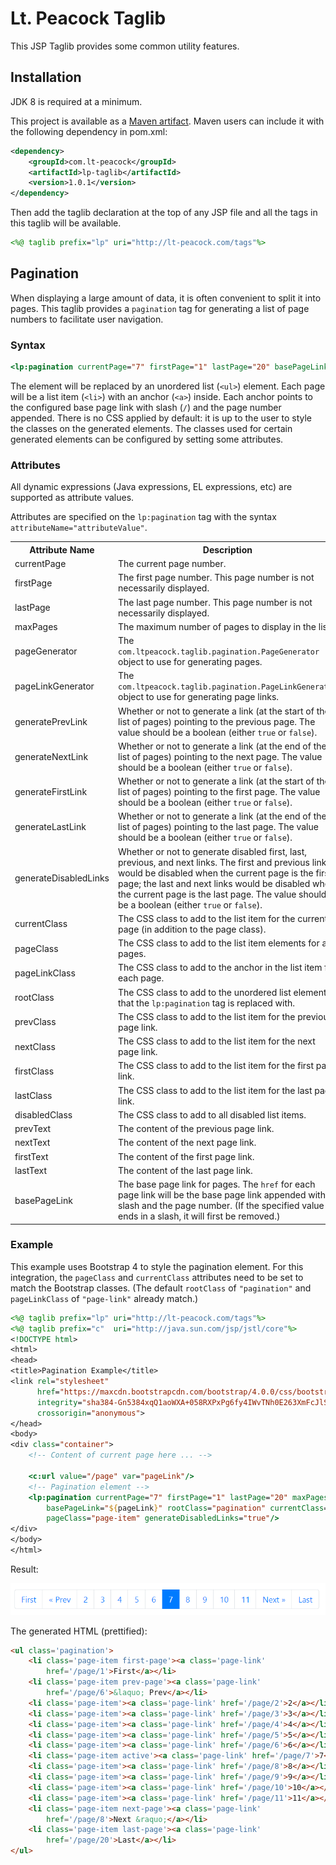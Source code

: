 # Lt. Peacock Taglib
This JSP Taglib provides some common utility features.

## Installation
JDK 8 is required at a minimum.

This project is available as a [Maven artifact](https://search.maven.org/artifact/com.lt-peacock/lp-taglib). Maven users can include it with the following dependency in pom.xml:

```xml
<dependency>
    <groupId>com.lt-peacock</groupId>
    <artifactId>lp-taglib</artifactId>
    <version>1.0.1</version>
</dependency>
```

Then add the taglib declaration at the top of any JSP file and all the tags in this taglib will be available.

```jsp
<%@ taglib prefix="lp" uri="http://lt-peacock.com/tags"%>
```
## Pagination
When displaying a large amount of data, it is often convenient to split it into pages. This taglib provides a `pagination` tag for generating a list of page numbers to facilitate user navigation.

### Syntax

```jsp
<lp:pagination currentPage="7" firstPage="1" lastPage="20" basePageLink="/page"/>
```

The element will be replaced by an unordered list (`<ul>`) element. Each page will be a list item (`<li>`) with an anchor (`<a>`) inside. Each anchor points to the configured base page link with slash (`/`) and the page number appended. There is no CSS applied by default: it is up to the user to style the classes on the generated elements. The classes used for certain generated elements can be configured by setting some attributes.

### Attributes
All dynamic expressions (Java expressions, EL expressions, etc) are supported as attribute values.

Attributes are specified on the `lp:pagination` tag with the syntax `attributeName="attributeValue"`.

<table>
	<tr>
		<th>Attribute Name</th>
		<th>Description</th>
		<th>Default Value</th>
	</tr>
	<tr>
		<td>currentPage</td>
		<td>The current page number.</td>
		<td>None; this attribute is required.</td>
	</tr>
	<tr>
		<td>firstPage</td>
		<td>The first page number. This page number is not necessarily displayed.</td>
		<td><code>1</code></td>
	</tr>
	<tr>
		<td>lastPage</td>
		<td>The last page number. This page number is not necessarily displayed.</td>
		<td>None; this attribute is required.</td>
	</tr>
	<tr>
		<td>maxPages</td>
		<td>The maximum number of pages to display in the list.</td>
		<td><code>10</code></td>
	</tr>
	<tr>
		<td>pageGenerator</td>
		<td>The <code>com.ltpeacock.taglib.pagination.PageGenerator</code> object to use for generating pages.</td>
		<td><code>com.ltpeacock.taglib.pagination.DefaultPageGenerator</code></td>
	</tr>
	<tr>
		<td>pageLinkGenerator</td>
		<td>The <code>com.ltpeacock.taglib.pagination.PageLinkGenerator</code> object to use for generating page links.</td>
		<td><code>com.ltpeacock.taglib.pagination.DefaultPageLinkGenerator</code></td>
	</tr>
	<tr>
		<td>generatePrevLink</td>
		<td>Whether or not to generate a link (at the start of the list of pages) pointing to the previous page. The value should be a boolean (either <code>true</code> or <code>false</code>).</td>
		<td><code>true</code></td>
	</tr>
	<tr>
		<td>generateNextLink</td>
		<td>Whether or not to generate a link (at the end of the list of pages) pointing to the next page. The value should be a boolean (either <code>true</code> or <code>false</code>).</td>
		<td><code>true</code></td>
	</tr>
	<tr>
		<td>generateFirstLink</td>
		<td>Whether or not to generate a link (at the start of the list of pages) pointing to the first page. The value should be a boolean (either <code>true</code> or <code>false</code>).</td>
		<td><code>true</code></td>
	</tr>
	<tr>
		<td>generateLastLink</td>
		<td>Whether or not to generate a link (at the end of the list of pages) pointing to the last page. The value should be a boolean (either <code>true</code> or <code>false</code>).</td>
		<td><code>true</code></td>
	</tr>
	<tr>
		<td>generateDisabledLinks</td>
		<td>Whether or not to generate disabled first, last, previous, and next links. The first and previous links would be disabled when the current page is the first page; the last and next links would be disabled when the current page is the last page. The value should be a boolean (either <code>true</code> or <code>false</code>).</td>
		<td><code>false</code></td>
	</tr>
	<tr>
		<td>currentClass</td>
		<td>The CSS class to add to the list item for the current page (in addition to the page class).</td>
		<td><code>"current"</code></td>
	</tr>
	<tr>
		<td>pageClass</td>
		<td>The CSS class to add to the list item elements for all pages.</td>
		<td><code>"page"</code></td>
	</tr>
	<tr>
		<td>pageLinkClass</td>
		<td>The CSS class to add to the anchor in the list item for each page.</td>
		<td><code>"page-link"</code></td>
	</tr>
	<tr>
		<td>rootClass</td>
		<td>The CSS class to add to the unordered list element that the <code>lp:pagination</code> tag is replaced with.</td>
		<td><code>"pagination"</code></td>
	</tr>
	<tr>
		<td>prevClass</td>
		<td>The CSS class to add to the list item for the previous page link.</td>
		<td><code>"prev-page"</code></td>
	</tr>
	<tr>
		<td>nextClass</td>
		<td>The CSS class to add to the list item for the next page link.</td>
		<td><code>"next-page"</code></td>
	</tr>
	<tr>
		<td>firstClass</td>
		<td>The CSS class to add to the list item for the first page link.</td>
		<td><code>"first-page"</code></td>
	</tr>
	<tr>
		<td>lastClass</td>
		<td>The CSS class to add to the list item for the last page link.</td>
		<td><code>"last-page"</code></td>
	</tr>
	<tr>
		<td>disabledClass</td>
		<td>The CSS class to add to all disabled list items.</td>
		<td><code>"disabled"</code></td>
	</tr>
	<tr>
		<td>prevText</td>
		<td>The content of the previous page link.</td>
		<td><code>"&laquo; Prev"</code></td>
	</tr>
	<tr>
		<td>nextText</td>
		<td>The content of the next page link.</td>
		<td><code>"Next &raquo;"</code></td>
	</tr>
	<tr>
		<td>firstText</td>
		<td>The content of the first page link.</td>
		<td><code>"First"</code></td>
	</tr>
	<tr>
		<td>lastText</td>
		<td>The content of the last page link.</td>
		<td><code>"Last"</code></td>
	</tr>
	<tr>
		<td>basePageLink</td>
		<td>The base page link for pages. The <code>href</code> for each page link will be the base page link appended with a slash and the page number. (If the specified value ends in a slash, it will first be removed.)</td>
		<td><code>"javascript:;"</code></td>
	</tr>
</table>

### Example

This example uses Bootstrap 4 to style the pagination element. For this integration, the `pageClass` and `currentClass` attributes need to be set to match the Bootstrap classes. (The default `rootClass` of `"pagination"` and `pageLinkClass` of `"page-link"` already match.)

```jsp
<%@ taglib prefix="lp" uri="http://lt-peacock.com/tags"%>
<%@ taglib prefix="c"  uri="http://java.sun.com/jsp/jstl/core"%>
<!DOCTYPE html>
<html>
<head>
<title>Pagination Example</title>
<link rel="stylesheet" 
      href="https://maxcdn.bootstrapcdn.com/bootstrap/4.0.0/css/bootstrap.min.css" 
      integrity="sha384-Gn5384xqQ1aoWXA+058RXPxPg6fy4IWvTNh0E263XmFcJlSAwiGgFAW/dAiS6JXm" 
      crossorigin="anonymous">
</head>
<body>
<div class="container">
	<!-- Content of current page here ... -->
	
	<c:url value="/page" var="pageLink"/>
	<!-- Pagination element -->
	<lp:pagination currentPage="7" firstPage="1" lastPage="20" maxPages="10"
		basePageLink="${pageLink}" rootClass="pagination" currentClass="active"
		pageClass="page-item" generateDisabledLinks="true"/>
</div>
</body>
</html>
```

Result:

<img src="docs/PaginationExample.PNG">

The generated HTML (prettified):

```html
<ul class='pagination'>
	<li class='page-item first-page'><a class='page-link'
		href='/page/1'>First</a></li>
	<li class='page-item prev-page'><a class='page-link'
		href='/page/6'>&laquo; Prev</a></li>
	<li class='page-item'><a class='page-link' href='/page/2'>2</a></li>
	<li class='page-item'><a class='page-link' href='/page/3'>3</a></li>
	<li class='page-item'><a class='page-link' href='/page/4'>4</a></li>
	<li class='page-item'><a class='page-link' href='/page/5'>5</a></li>
	<li class='page-item'><a class='page-link' href='/page/6'>6</a></li>
	<li class='page-item active'><a class='page-link' href='/page/7'>7</a></li>
	<li class='page-item'><a class='page-link' href='/page/8'>8</a></li>
	<li class='page-item'><a class='page-link' href='/page/9'>9</a></li>
	<li class='page-item'><a class='page-link' href='/page/10'>10</a></li>
	<li class='page-item'><a class='page-link' href='/page/11'>11</a></li>
	<li class='page-item next-page'><a class='page-link'
		href='/page/8'>Next &raquo;</a></li>
	<li class='page-item last-page'><a class='page-link'
		href='/page/20'>Last</a></li>
</ul>
```